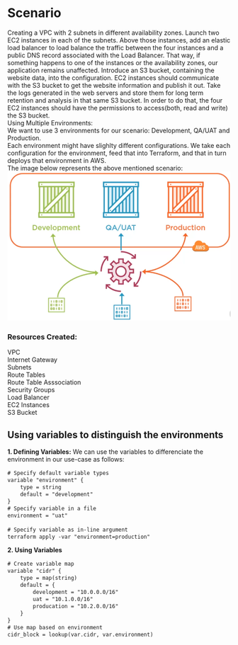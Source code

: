 # Scenario
Creating a VPC with 2 subnets in different availability zones. Launch two EC2 instances in each of the subnets. Above those instances, add an elastic load balancer to load balance the traffic between the four instances and a public DNS record associated with the Load Balancer. That way, if something happens to one of the instances or the availability zones, our application remains unaffected.
Introduce an S3 bucket, containing the website data, into the configuration.
EC2 instances should communicate with the S3 bucket to get the website information and publish it out.
Take the logs generated in the web servers and store them for long term retention and analysis in that same S3 bucket.
In order to do that, the four EC2 instances should have the permissions to access(both, read and write) the S3 bucket.  
Using Multiple Environments:  
We want to use 3 environments for our scenario: Development, QA/UAT and Production.  
Each environment might have slighlty different configurations. We take each configuration for the environment, feed that into Terraform, and that in turn deploys that environment in AWS.  
The image below represents the above mentioned scenario:  
![Scenario](https://github.com/vidushi-bansal/Terraform1-Quickstart/blob/main/Module5:Terraform-Workspaces/Scenario.png)

### Resources Created:
VPC  
Internet Gateway  
Subnets  
Route Tables  
Route Table Asssociation  
Security Groups  
Load Balancer  
EC2 Instances  
S3 Bucket

## Using variables to distinguish the environments
**1. Defining Variables:** We can use the variables to differenciate the environment in our use-case as follows:
```
# Specify default variable types
variable "environment" {
    type = string
    default = "development"
}
# Specify variable in a file
environment = "uat"

# Specify variable as in-line argument
terraform apply -var "environment=production" 

```
**2. Using Variables** 

```
# Create variable map
variable "cidr" {
    type = map(string)
    default = {
        development = "10.0.0.0/16"
        uat = "10.1.0.0/16"
        producation = "10.2.0.0/16" 
    }
}
# Use map based on environment
cidr_block = lookup(var.cidr, var.environment)
```
